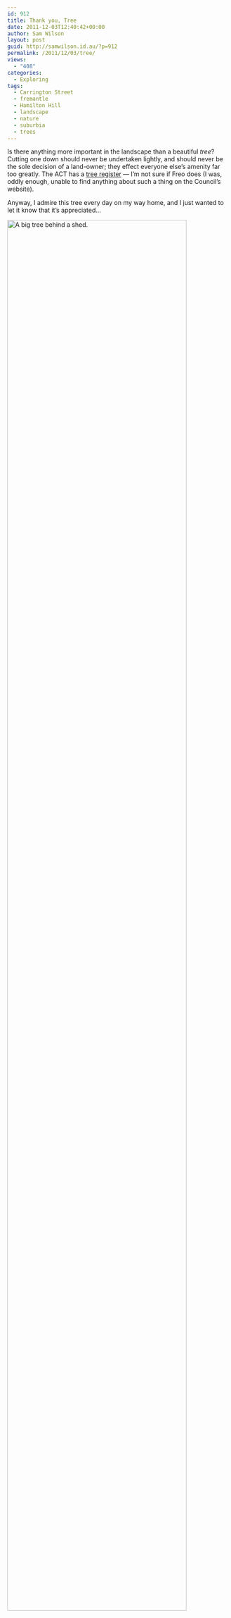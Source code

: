 ```yaml
---
id: 912
title: Thank you, Tree
date: 2011-12-03T12:40:42+00:00
author: Sam Wilson
layout: post
guid: http://samwilson.id.au/?p=912
permalink: /2011/12/03/tree/
views:
  - "408"
categories:
  - Exploring
tags:
  - Carrington Street
  - fremantle
  - Hamilton Hill
  - landscape
  - nature
  - suburbia
  - trees
---
```

Is there anything more important in the landscape than a beautiful *tree*?
Cutting one down should never be undertaken lightly, and should never be the sole decision of a land-owner; they effect everyone else’s amenity far too greatly. The ACT has a [tree register](http://www.tams.act.gov.au/live/environment/treeprotection/acttreeregister) — I’m not sure if Freo does (I was, oddly enough, unable to find anything about such a thing on the Council’s website).

Anyway, I admire this tree every day on my way home, and I just wanted to let it know that it’s appreciated…

[<img src="http://samwilson.id.au/wp-content/uploads/2011/12/P1040766-823x1024.jpg" alt="A big tree behind a shed." title="Carrington Street tree" style="height:90%" class="aligncenter size-large wp-image-913" srcset="https://samwilson.id.au/wp-content/uploads/2011/12/P1040766-823x1024.jpg 823w, https://samwilson.id.au/wp-content/uploads/2011/12/P1040766-120x150.jpg 120w, https://samwilson.id.au/wp-content/uploads/2011/12/P1040766-402x500.jpg 402w" sizes="(max-width: 823px) 100vw, 823px" />](http://samwilson.id.au/wp-content/uploads/2011/12/P1040766.jpg)
